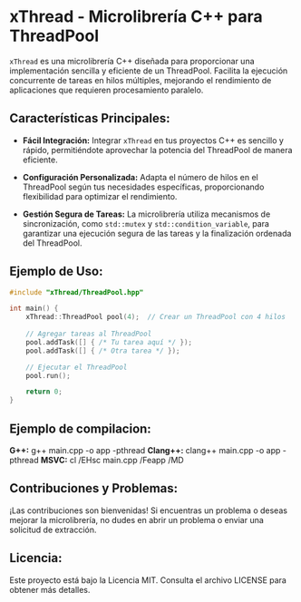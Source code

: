 # xThread - Microlibrería C++ para ThreadPool

`xThread` es una microlibrería C++ diseñada para proporcionar una implementación sencilla y eficiente de un ThreadPool. Facilita la ejecución concurrente de tareas en hilos múltiples, mejorando el rendimiento de aplicaciones que requieren procesamiento paralelo.

## Características Principales:

- **Fácil Integración:** Integrar `xThread` en tus proyectos C++ es sencillo y rápido, permitiéndote aprovechar la potencia del ThreadPool de manera eficiente.

- **Configuración Personalizada:** Adapta el número de hilos en el ThreadPool según tus necesidades específicas, proporcionando flexibilidad para optimizar el rendimiento.

- **Gestión Segura de Tareas:** La microlibrería utiliza mecanismos de sincronización, como `std::mutex` y `std::condition_variable`, para garantizar una ejecución segura de las tareas y la finalización ordenada del ThreadPool.

## Ejemplo de Uso:

```cpp
#include "xThread/ThreadPool.hpp"

int main() {
    xThread::ThreadPool pool(4);  // Crear un ThreadPool con 4 hilos
    
    // Agregar tareas al ThreadPool
    pool.addTask([] { /* Tu tarea aquí */ });
    pool.addTask([] { /* Otra tarea */ });

    // Ejecutar el ThreadPool
    pool.run();

    return 0;
}

```

## Ejemplo de compilacion:

**G++:** g++ main.cpp -o app -pthread
**Clang++:** clang++ main.cpp -o app -pthread
**MSVC:** cl /EHsc main.cpp /Feapp /MD 

## Contribuciones y Problemas:

¡Las contribuciones son bienvenidas! Si encuentras un problema o deseas mejorar la microlibrería, no dudes en abrir un problema o enviar una solicitud de extracción.

## Licencia:

Este proyecto está bajo la Licencia MIT. Consulta el archivo LICENSE para obtener más detalles.
